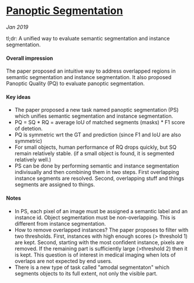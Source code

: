 # [Panoptic Segmentation](https://arxiv.org/pdf/1801.00868.pdf)

_Jan 2019_

tl;dr: A unified way to evaluate semantic segmentation and instance segmentation.

#### Overall impression
The paper proposed an intuitive way to address overlapped regions in semantic segmentation and instance segmentation. It also proposed Panoptic Quality (PQ) to evaluate panoptic segmentation.

#### Key ideas
* The paper proposed a new task named panoptic segmentation (PS) which unifies semantic segmentation and instance segmentation.
* PQ = SQ * RQ = average IoU of matched segments (masks) * F1 score of detetion.
* PQ is symmetric wrt the GT and prediction (since F1 and IoU are also symmetric)
* For small objects, human performance of RQ drops quickly, but SQ remain relatively stable. (if a small object is found, it is segmented relatively well.)
* PS can be done by performing semantic and instance segmentation indivisually and then combining them in two steps. First overlapping instance segments are resolved. Second, overlapping stuff and things segments are assigned to things. 

#### Notes
* In PS, each pixel of an image must be assigned a semantic label and an instance id. Object segmentation must be non-overlapping. This is different from instance segmentation.
* How to remove overlapped instances? The paper proposes to filter with two thresholds. First, instances with high enough scores (> threshold 1) are kept. Second, starting with the most confident instance, pixels are removed. If the remaining part is sufficiently large (>threshold 2) then it is kept. This question is of interest in medical imaging when lots of overlaps are not expected by end users. 
* There is a new type of task called "amodal segmentaton" which segments objects to its full extent, not only the visible part. 

